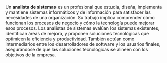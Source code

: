 Un **analista de sistemas** es un profesional que estudia, diseña, implementa y mantiene sistemas informáticos y de información para satisfacer las necesidades de una organización. Su trabajo implica comprender cómo funcionan los procesos de negocio y cómo la tecnología puede mejorar esos procesos. Los analistas de sistemas evalúan los sistemas existentes, identifican áreas de mejora, y proponen soluciones tecnológicas que optimicen la eficiencia y productividad. También actúan como intermediarios entre los desarrolladores de software y los usuarios finales, asegurándose de que las soluciones tecnológicas se alineen con los objetivos de la empresa.